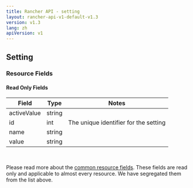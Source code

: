 ```yaml
---
title: Rancher API - setting
layout: rancher-api-v1-default-v1.3
version: v1.3
lang: zh
apiVersion: v1
---
```


## Setting



### Resource Fields


#### Read Only Fields

Field | Type   | Notes
---|---|---
activeValue | string  | 
id | int  | The unique identifier for the setting
name | string  | 
value | string  | 


<br>

Please read more about the [common resource fields]({{site.baseurl}}/rancher/{{page.version}}/{{page.lang}}/api/{{page.apiVersion}}/common/). These fields are read only and applicable to almost every resource. We have segregated them from the list above.




